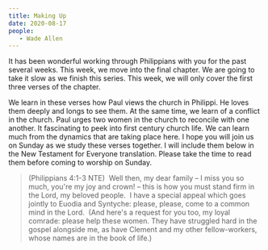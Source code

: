```yaml
---
title: Making Up
date: 2020-08-17
people: 
   - Wade Allen
---
```


It has been wonderful working through Philippians with you for the past several weeks. This week, we move into the final chapter. We are going to take it slow as we finish this series. This week, we will only cover the first three verses of the chapter. 

We learn in these verses how Paul views the church in Philippi. He loves them deeply and longs to see them. At the same time, we learn of a conflict in the church. Paul urges two women in the church to reconcile with one another. It fascinating to peek into first century church life. We can learn much from the dynamics that are taking place here. I hope you will join us on Sunday as we study these verses together. I will include them below in the New Testament for Everyone translation. Please take the time to read them before coming to worship on Sunday.

> (Philippians 4:1-3 NTE)  Well then, my dear family – I miss you so much, you're my joy and crown! – this is how you must stand firm in the Lord, my beloved people.  I have a special appeal which goes jointly to Euodia and Syntyche: please, please, come to a common mind in the Lord.   (And here's a request for you too, my loyal comrade: please help these women. They have struggled hard in the gospel alongside me, as have Clement and my other fellow-workers, whose names are in the book of life.) 
